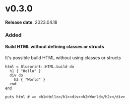 # v0.3.0

**Release date**: 2023.04.18

### Added

#### Build HTML without defining classes or structs

It's possible build HTML without using classes or structs

```crystal
html = Blueprint::HTML.build do
  h1 { "Hello" }
  div do
    h2 { "World" }
  end
end

puts html # => <h1>Hello</h1><div><h2>World</h2></div>
```
